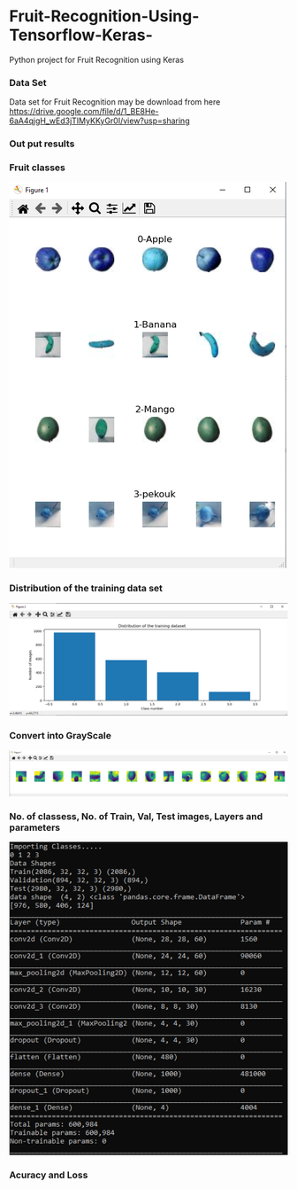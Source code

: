 # Fruit-Recognition-Using-Tensorflow-Keras-
Python project for Fruit Recognition using Keras 
### Data Set
Data set for Fruit Recognition may be download from here https://drive.google.com/file/d/1_BE8He-6aA4qjgH_wEd3jTIMyKKyGr0I/view?usp=sharing
### Out put results 
### Fruit classes
![](img/fruit.png)
### Distribution of the training data set
![](img/distrubutin.png)
### Convert into GrayScale
![](img/grayscale.png)
### No. of classess, No. of Train, Val, Test images, Layers and parameters
![](img/layers.png)
### Acuracy and Loss 
